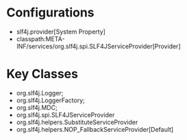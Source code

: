 # Configurations
- slf4j.provider[System Property]
- classpath:META-INF/services/org.slf4j.spi.SLF4JServiceProvider[Provider]

# Key Classes
- org.slf4j.Logger;
- org.slf4j.LoggerFactory;
- org.slf4j.MDC;
- org.slf4j.spi.SLF4JServiceProvider
- org.slf4j.helpers.SubstituteServiceProvider
- org.slf4j.helpers.NOP_FallbackServiceProvider[Default]